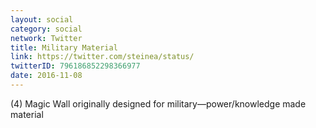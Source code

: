 ```yaml
---
layout: social
category: social
network: Twitter
title: Military Material
link: https://twitter.com/steinea/status/
twitterID: 796186852298366977
date: 2016-11-08
---
```


(4) Magic Wall originally designed for military—power/knowledge made material
